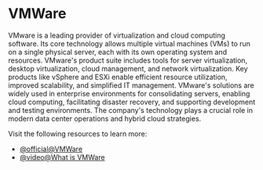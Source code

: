 # VMWare

VMware is a leading provider of virtualization and cloud computing software. Its core technology allows multiple virtual machines (VMs) to run on a single physical server, each with its own operating system and resources. VMware's product suite includes tools for server virtualization, desktop virtualization, cloud management, and network virtualization. Key products like vSphere and ESXi enable efficient resource utilization, improved scalability, and simplified IT management. VMware's solutions are widely used in enterprise environments for consolidating servers, enabling cloud computing, facilitating disaster recovery, and supporting development and testing environments. The company's technology plays a crucial role in modern data center operations and hybrid cloud strategies.

Visit the following resources to learn more:

- [@official@VMWare](https://www.vmware.com/)
- [@video@What is VMWare](https://www.youtube.com/watch?v=zPNCp9AV-vA)